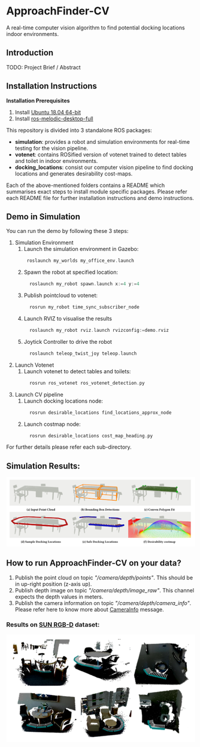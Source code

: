# ApproachFinder-CV
A real-time computer vision algorithm to find potential docking locations indoor environments.


## Introduction
TODO: Project Brief / Abstract

## Installation Instructions

**Installation Prerequisites**
1. Install [Ubuntu 18.04 64-bit](https://ubuntu.com/)
2. Install [ros-melodic-desktop-full](http://wiki.ros.org/melodic/Installation/Ubuntu)

This repository is divided into 3 standalone ROS packages:
- **simulation**: provides a robot and simulation environments for real-time testing for the vision pipeline.
- **votenet**: contains ROSified version of votenet trained to detect tables and toilet in indoor environments. 
- **docking_locations**: consist our computer vision pipeline to find docking locations and generates desirability cost-maps. 

Each of the above-mentioned folders contains a README which summarises exact steps to install module specific packages. Please refer each README file for further installation instructions and demo instructions.

## Demo in Simulation
You can run the demo by following these 3 steps:
1. Simulation Environment
   1. Launch the simulation environment in Gazebo:
      ```asm
       roslaunch my_worlds my_office_env.launch
      ```
   2. Spawn the robot at specified location:
      ```asm
        roslaunch my_robot spawn.launch x:=4 y:=4
      ```
   3. Publish pointcloud to votenet:
      ```asm
        rosrun my_robot time_sync_subscriber_node
      ```
   4. Launch RVIZ to visualise the results
      ```asm
        roslaunch my_robot rviz.launch rvizconfig:=demo.rviz
      ```
   5. Joytick Controller to drive the robot
      ```asm
        roslaunch teleop_twist_joy teleop.launch
      ```
2. Launch Votenet
   1. Launch votenet to detect tables and toilets:
      ```asm
        rosrun ros_votenet ros_votenet_detection.py 
      ```
3. Launch CV pipeline
   1. Launch docking locations node:
      ```asm
        rosrun desirable_locations find_locations_approx_node 
      ```
   2. Launch costmap node:
      ```asm
        rosrun desirable_locations cost_map_heading.py
      ```

For further details please refer each sub-directory.

## Simulation Results:
<img src="images/results/teaser.png">

## How to run ApproachFinder-CV on your data?
1. Publish the point cloud on topic *"/camera/depth/points"*. This should be in up-right position (z-axis up).
2. Publish depth image on topic *"/camera/depth/image_raw"*. This channel expects the depth values in meters.
3. Publish the camera information on topic *"/camera/depth/camera_info"*. Please refer here to know more about [CameraInfo](https://docs.ros.org/en/melodic/api/sensor_msgs/html/msg/CameraInfo.html) message.

### Results on [SUN RGB-D](https://rgbd.cs.princeton.edu/) dataset:

<img src="images/results/Results.png" >
